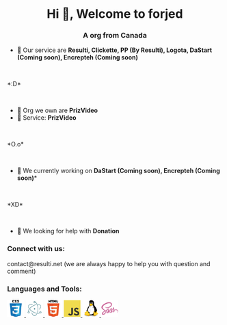 <h1 align="center">Hi 👋, Welcome to forjed</h1>
<h3 align="center">A org from Canada</h3>

- 🎦 Our service are **Resulti, Clickette, PP (By Resulti), Logota, DaStart (Coming soon), Encrepteh (Coming soon)**
<br>
<p>*:D*</p>
<br>

- 🏢 Org we own are **PrizVideo**
- 🎦 Service: **PrizVideo**

<br>
<p>*O.o*</p>
<br>

- 🔭 We currently working on **DaStart (Coming soon), Encrepteh (Coming soon)***

<br>
<p>*XD*</p>
<br>

- 🤝 We looking for help with **Donation**

<h3 align="left">Connect with us:</h3>
<p align="left">
  contact@resulti.net (we are always happy to help you with question and comment)
</p>

<h3 align="left">Languages and Tools:</h3>
<p align="left"> <a href="https://www.w3schools.com/css/" target="_blank" rel="noreferrer"> <img src="https://raw.githubusercontent.com/devicons/devicon/master/icons/css3/css3-original-wordmark.svg" alt="css3" width="40" height="40"/> </a> <a href="https://www.electronjs.org" target="_blank" rel="noreferrer"> <img src="https://raw.githubusercontent.com/devicons/devicon/master/icons/electron/electron-original.svg" alt="electron" width="40" height="40"/> </a> <a href="https://www.w3.org/html/" target="_blank" rel="noreferrer"> <img src="https://raw.githubusercontent.com/devicons/devicon/master/icons/html5/html5-original-wordmark.svg" alt="html5" width="40" height="40"/> </a> <a href="https://developer.mozilla.org/en-US/docs/Web/JavaScript" target="_blank" rel="noreferrer"> <img src="https://raw.githubusercontent.com/devicons/devicon/master/icons/javascript/javascript-original.svg" alt="javascript" width="40" height="40"/> </a> <a href="https://www.linux.org/" target="_blank" rel="noreferrer"> <img src="https://raw.githubusercontent.com/devicons/devicon/master/icons/linux/linux-original.svg" alt="linux" width="40" height="40"/> </a> <a href="https://sass-lang.com" target="_blank" rel="noreferrer"> <img src="https://raw.githubusercontent.com/devicons/devicon/master/icons/sass/sass-original.svg" alt="sass" width="40" height="40"/> </a> </p>

